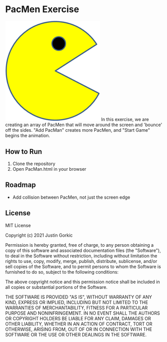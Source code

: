 # PacMen Exercise
<img src="images/PacMan1.png" width='300'/>
In this exercise, we are creating an array of PacMen that will move around the screen and 'bounce' off the sides. "Add PacMan" creates more PacMen, and "Start Game" begins the animation.


## How to Run
1. Clone the repository
2. Open PacMan.html in your browser


## Roadmap
* Add collision between PacMen, not just the screen edge


## License
MIT License

Copyright (c) 2021 Justin Gorkic

Permission is hereby granted, free of charge, to any person obtaining a copy
of this software and associated documentation files (the "Software"), to deal
in the Software without restriction, including without limitation the rights
to use, copy, modify, merge, publish, distribute, sublicense, and/or sell
copies of the Software, and to permit persons to whom the Software is
furnished to do so, subject to the following conditions:

The above copyright notice and this permission notice shall be included in all
copies or substantial portions of the Software.

THE SOFTWARE IS PROVIDED "AS IS", WITHOUT WARRANTY OF ANY KIND, EXPRESS OR
IMPLIED, INCLUDING BUT NOT LIMITED TO THE WARRANTIES OF MERCHANTABILITY,
FITNESS FOR A PARTICULAR PURPOSE AND NONINFRINGEMENT. IN NO EVENT SHALL THE
AUTHORS OR COPYRIGHT HOLDERS BE LIABLE FOR ANY CLAIM, DAMAGES OR OTHER
LIABILITY, WHETHER IN AN ACTION OF CONTRACT, TORT OR OTHERWISE, ARISING FROM,
OUT OF OR IN CONNECTION WITH THE SOFTWARE OR THE USE OR OTHER DEALINGS IN THE
SOFTWARE.
